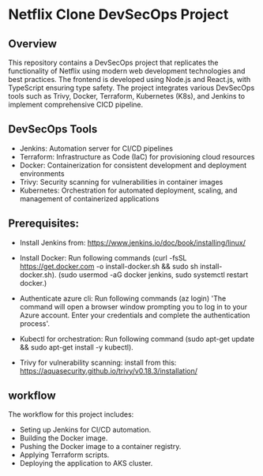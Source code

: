 #  Netflix Clone DevSecOps Project

## Overview
This repository contains a DevSecOps project that replicates the functionality of Netflix using modern web development technologies and best practices. The frontend is developed using Node.js and React.js, with TypeScript ensuring type safety. The project integrates various DevSecOps tools such as Trivy, Docker, Terraform, Kubernetes (K8s), and Jenkins to implement comprehensive CICD pipeline.

## DevSecOps Tools

- Jenkins: Automation server for CI/CD pipelines
- Terraform: Infrastructure as Code (IaC) for provisioning cloud resources
- Docker: Containerization for consistent development and deployment environments
- Trivy: Security scanning for vulnerabilities in container images
- Kubernetes: Orchestration for automated deployment, scaling, and management of containerized applications


## Prerequisites:

* Install Jenkins from:
  https://www.jenkins.io/doc/book/installing/linux/

* Install Docker: 
  Run following commands
   (curl -fsSL https://get.docker.com -o install-docker.sh && sudo sh install-docker.sh).
   (sudo usermod -aG docker jenkins, sudo systemctl restart docker.)
   
* Authenticate azure cli: 
  Run following commands
   (az login) 'The command will open a browser window prompting you to log in to your Azure account. Enter your credentials and complete the authentication process'.

* Kubectl for orchestration:
  Run following command 
   (sudo apt-get update && sudo apt-get install -y kubectl).

* Trivy for vulnerability scanning:
  install from this:
  https://aquasecurity.github.io/trivy/v0.18.3/installation/

## workflow

The workflow for this project includes:

- Seting up Jenkins for CI/CD automation. 
- Building the Docker image.
- Pushing the Docker image to a container registry.
- Applying Terraform scripts.
- Deploying the application to AKS cluster.

 
